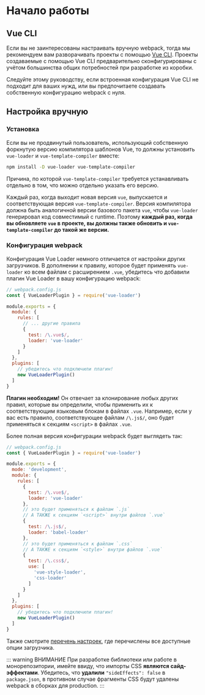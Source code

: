# Начало работы

## Vue CLI

Если вы не заинтересованы настраивать вручную webpack, тогда мы рекомендуем вам разворачивать проекты с помощью [Vue CLI](https://github.com/vuejs/vue-cli). Проекты создаваемые с помощью Vue CLI предварительно сконфигурированы с учётом большинства общих потребностей при разработке из коробки.

Следуйте этому руководству, если встроенная конфигурация Vue CLI не подходит для ваших нужд, или вы предпочитаете создавать собственную конфигурацию webpack с нуля.

## Настройка вручную

### Установка

Если вы не продвинутый пользователь, использующий собственную форкнутую версию компилятора шаблонов Vue, то должны установить `vue-loader` и `vue-template-compiler` вместе:

``` bash
npm install -D vue-loader vue-template-compiler
```

Причина, по которой `vue-template-compiler` требуется устанавливать отдельно в том, что можно отдельно указать его версию.

Каждый раз, когда выходит новая версия `vue`, выпускается и соответствующая версия `vue-template-compiler`. Версия компилятора должна быть аналогичной версии базового пакета `vue`, чтобы `vue-loader` генерировал код совместимый с runtime. Поэтому **каждый раз, когда вы обновляете `vue` в проекте, вы должны также обновить и `vue-template-compiler` до такой же версии.**

 ### Конфигурация webpack

Конфигурация Vue Loader немного отличается от настройки других загрузчиков. В дополнении к правилу, которое будет применять `vue-loader` ко всем файлам с расширением `.vue`, убедитесь что добавили плагин Vue Loader в вашу конфигурацию webpack:

``` js
// webpack.config.js
const { VueLoaderPlugin } = require('vue-loader')

module.exports = {
  module: {
    rules: [
      // ... другие правила
      {
        test: /\.vue$/,
        loader: 'vue-loader'
      }
    ]
  },
  plugins: [
    // убедитесь что подключили плагин!
    new VueLoaderPlugin()
  ]
}
```

**Плагин необходим!** Он отвечает за клонирование любых других правил, которые вы определили, чтобы применить их к соответствующим языковым блокам в файлах `.vue`. Например, если у вас есть правило, соответствующее файлам `/\.js$/`, оно будет применяться к секциям `<script>` в файлах `.vue`.

Более полная версия конфигурации webpack будет выглядеть так:

``` js
// webpack.config.js
const { VueLoaderPlugin } = require('vue-loader')

module.exports = {
  mode: 'development',
  module: {
    rules: [
      {
        test: /\.vue$/,
        loader: 'vue-loader'
      },
      // это будет применяться к файлам `.js`
      // А ТАКЖЕ к секциям `<script>` внутри файлов `.vue`
      {
        test: /\.js$/,
        loader: 'babel-loader'
      },
      // это будет применяться к файлам `.css`
      // А ТАКЖЕ к секциям `<style>` внутри файлов `.vue`
      {
        test: /\.css$/,
        use: [
          'vue-style-loader',
          'css-loader'
        ]
      }
    ]
  },
  plugins: [
    // убедитесь что подключили плагин!
    new VueLoaderPlugin()
  ]
}
```

Также смотрите [перечень настроек](../options.md), где перечислены все доступные опции загрузчика.

::: warning ВНИМАНИЕ
При разработке библиотеки или работе в монорепозитории, имейте ввиду, что импорты CSS **являются сайд-эффектами**. Убедитесь, что **удалили** `"sideEffects": false` в `package.json`, в противном случае фрагменты CSS будут удалены webpack в сборках для production.
:::
